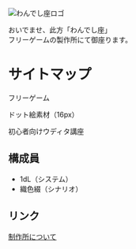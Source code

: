 ![わんでし座ロゴ](/game_woven-scroll/assets/img/1dLza_b1.png)

おいでませ、此方「わんでし座」  
フリーゲームの製作所にて御座ります。

<div class="container">
  <div class="content">
    <h1>サイトマップ</h1>
    <p>フリーゲーム</p>
    <p>ドット絵素材（16px）</p>
    <p>初心者向けウディタ講座</p>
  </div>

  <div class="sidebar">
    <h2>構成員</h2>
    <ul>
      <li>1dL（システム）</li>
      <li>織色綴（シナリオ）</li>
    </ul>
    <h2>リンク</h2>
    <p><a href="about.html">制作所について</a></p>
  </div>
</div>
